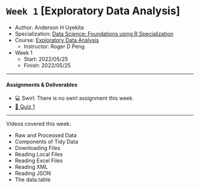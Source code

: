 # `Week 1` [Exploratory Data Analysis]

* Author: Anderson H Uyekita
* Specialization: [Data Science: Foundations using R Specialization](https://www.coursera.org/specializations/data-science-foundations-r)
* Course: [Exploratory Data Analysis](https://www.coursera.org/learn/exploratory-data-analysis)
    * Instructor: Roger D Peng
* Week 1
    * Start: 2022/05/25
    * Finish: 2022/05/25

***

#### Assignments & Deliverables

* :computer: Swirl: There is no swirl assignment this week.
* [:pencil: Quiz 1](./getting_and_cleaning_data_quiz_1.md)

***

Videos covered this week:

* Raw and Processed Data
* Components of Tidy Data
* Downloading Files
* Reading Local Files
* Reading Excel Files
* Reading XML
* Reading JSON
* The data.table
